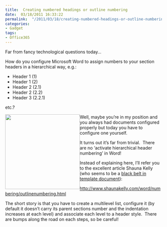 ```yaml
---
title:  Creating numbered headings or outline numbering
date:  03/18/2011 16:33:22
permalink:  "/2011/03/18/creating-numbered-headings-or-outline-numbering/"
categories:
- Gadget
tags:
- Office365
---
```

<p>Far from fancy technological questions today…</p>  <p>How do you configure Microsoft Word to assign numbers to your section headers in a hierarchical way, e.g.:</p>  <ul>   <li>Header 1 (1)</li>    <li>Header 1 (2)</li>    <li>Header 2 (2.1)</li>    <li>Header 2 (2.2)</li>    <li>Header 3 (2.2.1)</li> </ul>  <p>etc.?</p>  <p><img style="display:inline;margin-left:0;margin-right:0;" align="left" src="http://www.getproductbestprice.com/images_products/Microsoft_Word_2010_for_sale.jpg" width="240" height="240" /></p>  <p>Well, maybe you’re in my position and you always had documents configured properly but today you have to configure one yourself.</p>  <p>It turns out it’s far from trivial.&#160; There are no ‘activate hierarchical header numbering’ in Word!</p>  <p>Instead of explaining here, I’ll refer you to the excellent article Shauna Kelly (who seems to be a <a href="https://mvp.support.microsoft.com/profile/Shauna.Kelly">black belt in template document</a>):</p>  <p><a title="http://www.shaunakelly.com/word/numbering/outlinenumbering.html" href="http://www.shaunakelly.com/word/numbering/outlinenumbering.html">http://www.shaunakelly.com/word/numbering/outlinenumbering.html</a></p>  <p>The short story is that you have to create a multilevel list, configure it (by default it doesn’t carry its parent sections number and the indentation increases at each level) and associate each level to a header style.&#160; There are bumps along the road on each steps, so be careful!</p>